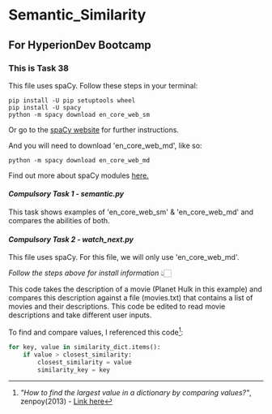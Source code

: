 # Semantic_Similarity
## For HyperionDev Bootcamp

### **This is Task 38**

This file uses spaCy.
Follow these steps in your terminal:
```
pip install -U pip setuptools wheel
pip install -U spacy
python -m spacy download en_core_web_sm
```
Or go to the [spaCy website](https://spacy.io/usage) for further instructions.

And you will need to download 'en_core_web_md', like so:
```
python -m spacy download en_core_web_md
```
Find out more about spaCy modules [here.](https://spacy.io/models/en)

#### ***Compulsory Task 1 - semantic.py***

This task shows examples of 'en_core_web_sm' & 'en_core_web_md'
and compares the abilities of both.

#### ***Compulsory Task 2 - watch_next.py***

This file uses spaCy. 
For this file, we will only use 'en_core_web_md'.

*Follow the steps above for install information* 👆🏻

This code takes the description of a movie (Planet Hulk in this example) and compares this 
description against a file (movies.txt) that contains a list of movies and their descriptions.
This code be edited to read movie descriptions and take different user inputs.

To find and compare values, I referenced this code[^1]:
```python
for key, value in similarity_dict.items():
    if value > closest_similarity:
        closest_similarity = value
        similarity_key = key
```

[^1]: *"How to find the largest value in a dictionary by comparing values?"*, zenpoy(2013) - [Link here](https://stackoverflow.com/questions/20453674/how-to-find-the-largest-value-in-a-dictionary-by-comparing-values)
